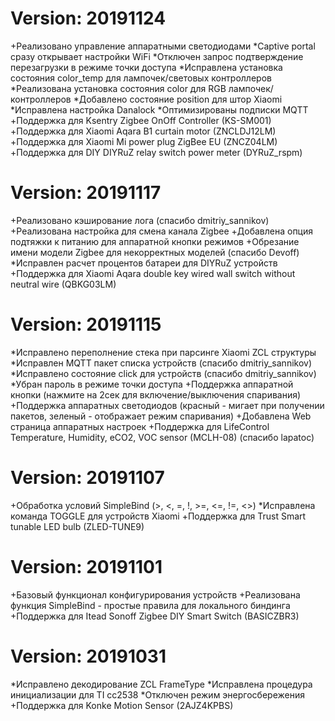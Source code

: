 
# Version: 20191124

+Реализовано управление аппаратными светодиодами
*Captive portal сразу открывает настройки WiFi
*Отключен запрос подтверждение перезагрузки в режиме точки доступа
*Исправлена установка состояния color_temp для лампочек/световых контроллеров
*Реализована установка состояния color для RGB лампочек/контроллеров
*Добавлено состояние position для штор Xiaomi
*Исправлена настройка Danalock
*Оптимизированы подписки MQTT
+Поддержка для Ksentry Zigbee OnOff Controller (KS-SM001)
+Поддержка для Xiaomi Aqara B1 curtain motor (ZNCLDJ12LM)
+Поддержка для Xiaomi Mi power plug ZigBee EU (ZNCZ04LM)
+Поддержка для DIY DIYRuZ relay switch power meter (DYRuZ_rspm)

# Version: 20191117

+Реализовано кэширование лога (спасибо dmitriy_sannikov)
+Реализована настройка для смена канала Zigbee
+Добавлена опция подтяжки к питанию для аппаратной кнопки режимов
+Обрезание имени модели Zigbee для некорректных моделей (спасибо Devoff)
*Исправлен расчет процентов батареи для DIYRuZ устройств
+Поддержка для Xiaomi Aqara double key wired wall switch without neutral wire (QBKG03LM)

# Version: 20191115

*Исправлено переполнение стека при парсинге Xiaomi ZCL структуры
*Исправлен MQTT пакет списка устройств (спасибо dmitriy_sannikov)
*Исправлено состояние click для устройств (спасибо dmitriy_sannikov)
*Убран пароль в режиме точки доступа
+Поддержка аппаратной кнопки (нажмите на 2сек для включение/выключения спаривания)
+Поддержка аппаратных светодиодов (красный - мигает при получении пакетов, зеленый - отображает режим спаривания)
+Добавлена Web страница аппаратных настроек
+Поддержка для LifeControl Temperature, Humidity, eCO2, VOC sensor (MCLH-08) (спасибо lapatoc)

# Version: 20191107

+Обработка условий SimpleBind (>, <, =, !, >=, <=, !=, <>)
*Исправлена команда TOGGLE для устройств Xiaomi
+Поддержка для Trust Smart tunable LED bulb (ZLED-TUNE9)

# Version: 20191101

+Базовый функционал конфигурирования устройств
+Реализована функция SimpleBind - простые правила для локального биндинга
+Поддержка для Itead Sonoff Zigbee DIY Smart Switch (BASICZBR3)

# Version: 20191031

*Исправлено декодирование ZCL FrameType
*Исправлена процедура инициализации для TI cc2538
*Отключен режим энергосбережения
+Поддержка для Konke Motion Sensor (2AJZ4KPBS)

